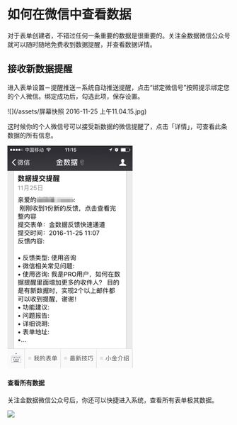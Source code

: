 # 如何在微信中查看数据

对于表单创建者，不错过任何一条重要的数据是很重要的。关注金数据微信公众号就可以随时随地免费收到数据提醒，并查看数据详情。

## 接收新数据提醒

进入表单设置－提醒推送－系统自动推送提醒，点击“绑定微信号”按照提示绑定您的个人微信。绑定成功后，勾选此项，保存设置。

![](/assets/屏幕快照 2016-11-25 上午11.04.15.jpg)

这时候你的个人微信号可以接受新数据的微信提醒了，点击「详情」，可查看此条数据的所有信息。



![](/assets/Untitled.jpg)



#### 查看所有数据

关注金数据微信公众号后，你还可以快捷进入系统，查看所有表单极其数据。

![](https://blog.jinshuju.net/content/images/2016/05/---------.png)




